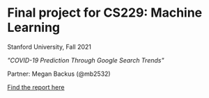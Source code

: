 # Final project for CS229: Machine Learning

Stanford University, Fall 2021

*"COVID-19 Prediction Through Google Search Trends"*

Partner: Megan Backus (@mb2532)

[Find the report here](CS_229_Final_Project_Report.pdf)
